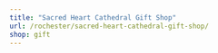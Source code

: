 ```yaml
---
title: "Sacred Heart Cathedral Gift Shop"
url: /rochester/sacred-heart-cathedral-gift-shop/
shop: gift
---
```

